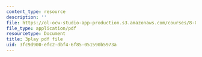 ```yaml
---
content_type: resource
description: ''
file: https://ol-ocw-studio-app-production.s3.amazonaws.com/courses/8-06-quantum-physics-iii-spring-2018/3fc9d900efc2dbf46f85051590b5973a_mas9avjieP0.pdf
file_type: application/pdf
resourcetype: Document
title: 3play pdf file
uid: 3fc9d900-efc2-dbf4-6f85-051590b5973a
---
```


